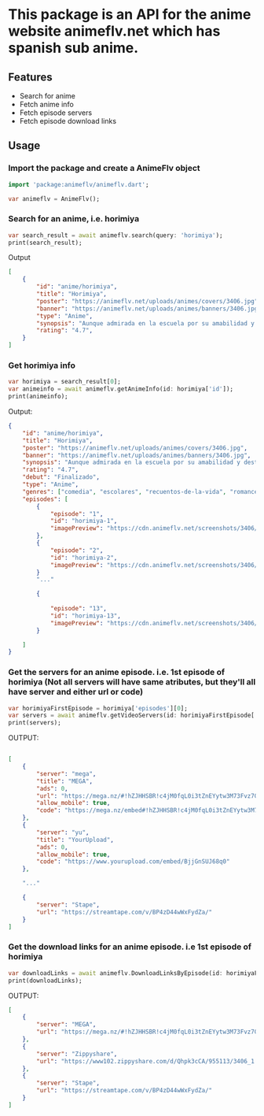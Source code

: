 <!-- 
This README describes the package. If you publish this package to pub.dev,
this README's contents appear on the landing page for your package.

For information about how to write a good package README, see the guide for
[writing package pages](https://dart.dev/guides/libraries/writing-package-pages). 

For general information about developing packages, see the Dart guide for
[creating packages](https://dart.dev/guides/libraries/create-library-packages)
and the Flutter guide for
[developing packages and plugins](https://flutter.dev/developing-packages). 
-->

# This package is an API for the anime website animeflv.net which has spanish sub anime.

## Features

* Search for anime
* Fetch anime info
* Fetch episode servers
* Fetch episode download links

## Usage

### Import the package and create a AnimeFlv object
```dart
import 'package:animeflv/animeflv.dart';

var animeflv = AnimeFlv();
```
### Search for an anime, i.e. horimiya
```dart
var search_result = await animeflv.search(query: 'horimiya');
print(search_result);
```
Output
```json
[
    {
        "id": "anime/horimiya", 
        "title": "Horimiya", 
        "poster": "https://animeflv.net/uploads/animes/covers/3406.jpg", 
        "banner": "https://animeflv.net/uploads/animes/banners/3406.jpg", 
        "type": "Anime", 
        "synopsis": "Aunque admirada en la escuela por su amabilidad y destreza académica, la estudiante de preparatoria Kyouko Hori ha estado escondiendo otro lado de ella. Con sus padres a menudo fuera de casa debido al trabajo, Hori tiene que cuidar de su hermano menor y hacer las tareas del hogar, sin tener tiempo para socializar fuera de la escuela. \n        Mientras t...", 
        "rating": "4.7",
    }
]
```
### Get horimiya info
```dart
var horimiya = search_result[0];
var animeinfo = await animeflv.getAnimeInfo(id: horimiya['id']);
print(animeinfo);
```
Output:
```json
{
    "id": "anime/horimiya", 
    "title": "Horimiya", 
    "poster": "https://animeflv.net/uploads/animes/covers/3406.jpg", 
    "banner": "https://animeflv.net/uploads/animes/banners/3406.jpg", 
    "synopsis": "Aunque admirada en la escuela por su amabilidad y destreza académica, la estudiante de preparatoria Kyouko Hori ha estado escondiendo otro lado de ella. Con sus padres a menudo fuera de casa debido al trabajo, Hori tiene que cuidar de su hermano menor y hacer las tareas del hogar, sin tener tiempo para socializar fuera de la escuela.\n    Mientras tanto, Izumi Miyamura es visto como un inquietante otaku que usa anteojos. Sin embargo, en realidad es una persona amable e inepta para estudiar. Además, tiene nueve piercings escondidos detrás de su largo cabello, y un tatuaje a lo largo de su espalda y hombro izquierdo.\n    Por pura casualidad, Hori y Miyamura se cruzan fuera de la escuela, ninguno luciendo como el otro lo esperaría. Estos polos aparentemente opuestos se convierten en amigos, compartiendo un lado que nunca le han mostrado a nadie.", 
    "rating": "4.7", 
    "debut": "Finalizado", 
    "type": "Anime", 
    "genres": ["comedia", "escolares", "recuentos-de-la-vida", "romance", "shounen"], 
    "episodes": [
        {
            "episode": "1", 
            "id": "horimiya-1", 
            "imagePreview": "https://cdn.animeflv.net/screenshots/3406/1/th_3.jpg"
        },
        {
            "episode": "2", 
            "id": "horimiya-2", 
            "imagePreview": "https://cdn.animeflv.net/screenshots/3406/2/th_3.jpg"
        }
        "..."

        {
        
            "episode": "13", 
            "id": "horimiya-13", 
            "imagePreview": "https://cdn.animeflv.net/screenshots/3406/13/th_3.jpg"
        }

    ]
}
```
### Get the servers for an anime episode. i.e. 1st episode of horimiya (Not all servers will have same atributes, but they'll all have server and either url or code)
```dart
var horimiyaFirstEpisode = horimiya['episodes'][0];
var servers = await animeflv.getVideoServers(id: horimiyaFirstEpisode['id']);
print(servers);
```
OUTPUT:
```json

[
    {
        "server": "mega", 
        "title": "MEGA",
        "ads": 0, 
        "url": "https://mega.nz/#!hZJHHSBR!c4jM0fqL0i3tZnEYytw3M73Fvz70UtHD7c5DoReVDaM", 
        "allow_mobile": true, 
        "code": "https://mega.nz/embed#!hZJHHSBR!c4jM0fqL0i3tZnEYytw3M73Fvz70UtHD7c5DoReVDaM"
    }, 
    {
        "server": "yu", 
        "title": "YourUpload", 
        "ads": 0, 
        "allow_mobile": true, 
        "code": "https://www.yourupload.com/embed/BjjGnSUJ68q0"
    },

    "..."

    {
        "server": "Stape", 
        "url": "https://streamtape.com/v/BP4zD44wWxFydZa/"
    }
]

```
### Get the download links for an anime episode. i.e 1st episode of horimiya
```dart
var downloadLinks = await animeflv.DownloadLinksByEpisode(id: horimiyaFirstEpisode['id']);
print(downloadLinks);
```
OUTPUT:
```json
[
    {
        "server": "MEGA", 
        "url": "https://mega.nz/#!hZJHHSBR!c4jM0fqL0i3tZnEYytw3M73Fvz70UtHD7c5DoReVDaM"
    }, 
    {
        "server": "Zippyshare", 
        "url": "https://www102.zippyshare.com/d/Qhpk3cCA/955113/3406_1.mp4"
    }, 
    {
        "server": "Stape", 
        "url": "https://streamtape.com/v/BP4zD44wWxFydZa/"
    }
]

```
